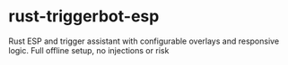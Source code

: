 # rust-triggerbot-esp
Rust ESP and trigger assistant with configurable overlays and responsive logic. Full offline setup, no injections or risk
